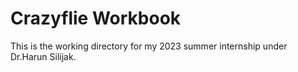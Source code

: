 # Crazyflie Workbook
This is the working directory for my 2023 summer internship under Dr.Harun Silijak.
